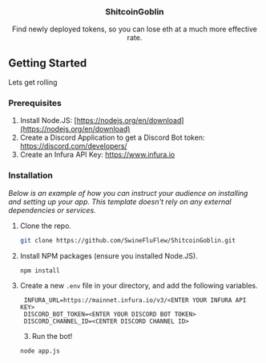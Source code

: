 
<!-- PROJECT LOGO -->
<br />
<div align="center">
  <h3 align="center">ShitcoinGoblin</h3>

  <p align="center">
    Find newly deployed tokens, so you can lose eth at a much more effective rate.    <br />
  </p>
</div>

  <!-- GETTING STARTED -->
## Getting Started

Lets get rolling

### Prerequisites

1. Install Node.JS: [https://nodejs.org/en/download](https://nodejs.org/en/download)
2. Create a Discord Application to get a Discord Bot token: https://discord.com/developers/
3. Create an Infura API Key: https://www.infura.io


### Installation

_Below is an example of how you can instruct your audience on installing and setting up your app. This template doesn't rely on any external dependencies or services._


1. Clone the repo.
   ```sh
   git clone https://github.com/SwineFluFlew/ShitcoinGoblin.git
   ```
3. Install NPM packages (ensure you installed Node.JS).
   ```sh
   npm install
   ```
4. Create a new `.env` file in your directory, and add the following variables.
   ```text
    INFURA_URL=https://mainnet.infura.io/v3/<ENTER YOUR INFURA API KEY>
    DISCORD_BOT_TOKEN=<ENTER YOUR DISCORD BOT TOKEN>
    DISCORD_CHANNEL_ID=<CENTER DISCORD CHANNEL ID>
   ```
   3. Run the bot!
   ```sh
   node app.js
   ```
